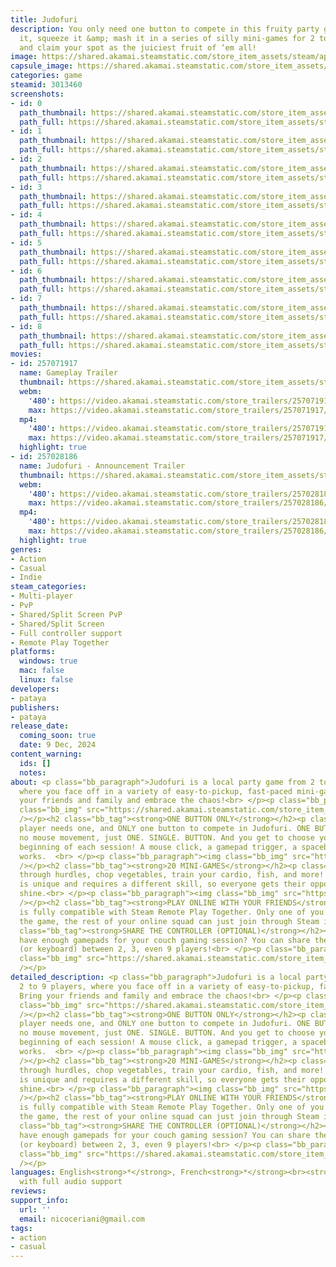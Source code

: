 ```yaml
---
title: Judofuri
description: You only need one button to compete in this fruity party game! Press
  it, squeeze it &amp; mash it in a series of silly mini-games for 2 to 9 players
  and claim your spot as the juiciest fruit of ‘em all!
image: https://shared.akamai.steamstatic.com/store_item_assets/steam/apps/3013460/header.jpg?t=1732810348
capsule_image: https://shared.akamai.steamstatic.com/store_item_assets/steam/apps/3013460/capsule_231x87.jpg?t=1732810348
categories: game
steamid: 3013460
screenshots:
- id: 0
  path_thumbnail: https://shared.akamai.steamstatic.com/store_item_assets/steam/apps/3013460/ss_a85127d21651e97a12c40bace0a5c002643184f1.600x338.jpg?t=1732810348
  path_full: https://shared.akamai.steamstatic.com/store_item_assets/steam/apps/3013460/ss_a85127d21651e97a12c40bace0a5c002643184f1.1920x1080.jpg?t=1732810348
- id: 1
  path_thumbnail: https://shared.akamai.steamstatic.com/store_item_assets/steam/apps/3013460/ss_904abf04ff37f6353cee382ec960d06d826870f0.600x338.jpg?t=1732810348
  path_full: https://shared.akamai.steamstatic.com/store_item_assets/steam/apps/3013460/ss_904abf04ff37f6353cee382ec960d06d826870f0.1920x1080.jpg?t=1732810348
- id: 2
  path_thumbnail: https://shared.akamai.steamstatic.com/store_item_assets/steam/apps/3013460/ss_a9471fc0bca597672aa46a5ac131d90d8e4bb8c4.600x338.jpg?t=1732810348
  path_full: https://shared.akamai.steamstatic.com/store_item_assets/steam/apps/3013460/ss_a9471fc0bca597672aa46a5ac131d90d8e4bb8c4.1920x1080.jpg?t=1732810348
- id: 3
  path_thumbnail: https://shared.akamai.steamstatic.com/store_item_assets/steam/apps/3013460/ss_e5e5f233a97c82ef4d0cb0528f091cbcc06169c1.600x338.jpg?t=1732810348
  path_full: https://shared.akamai.steamstatic.com/store_item_assets/steam/apps/3013460/ss_e5e5f233a97c82ef4d0cb0528f091cbcc06169c1.1920x1080.jpg?t=1732810348
- id: 4
  path_thumbnail: https://shared.akamai.steamstatic.com/store_item_assets/steam/apps/3013460/ss_691ade816919db5a8b52dce0e328986d2b886018.600x338.jpg?t=1732810348
  path_full: https://shared.akamai.steamstatic.com/store_item_assets/steam/apps/3013460/ss_691ade816919db5a8b52dce0e328986d2b886018.1920x1080.jpg?t=1732810348
- id: 5
  path_thumbnail: https://shared.akamai.steamstatic.com/store_item_assets/steam/apps/3013460/ss_a2dd4f04ec1fe86c0a42e596afcbb3eb2aacc4cf.600x338.jpg?t=1732810348
  path_full: https://shared.akamai.steamstatic.com/store_item_assets/steam/apps/3013460/ss_a2dd4f04ec1fe86c0a42e596afcbb3eb2aacc4cf.1920x1080.jpg?t=1732810348
- id: 6
  path_thumbnail: https://shared.akamai.steamstatic.com/store_item_assets/steam/apps/3013460/ss_a10630a87357b0ca1264716f43813b6a0d3f23b4.600x338.jpg?t=1732810348
  path_full: https://shared.akamai.steamstatic.com/store_item_assets/steam/apps/3013460/ss_a10630a87357b0ca1264716f43813b6a0d3f23b4.1920x1080.jpg?t=1732810348
- id: 7
  path_thumbnail: https://shared.akamai.steamstatic.com/store_item_assets/steam/apps/3013460/ss_4b45925b5a9e4d40fcfe3a21d088d0f91ad5eb7e.600x338.jpg?t=1732810348
  path_full: https://shared.akamai.steamstatic.com/store_item_assets/steam/apps/3013460/ss_4b45925b5a9e4d40fcfe3a21d088d0f91ad5eb7e.1920x1080.jpg?t=1732810348
- id: 8
  path_thumbnail: https://shared.akamai.steamstatic.com/store_item_assets/steam/apps/3013460/ss_f78fbd362bdbbfa446e3e24e2b367e6934fd1b5b.600x338.jpg?t=1732810348
  path_full: https://shared.akamai.steamstatic.com/store_item_assets/steam/apps/3013460/ss_f78fbd362bdbbfa446e3e24e2b367e6934fd1b5b.1920x1080.jpg?t=1732810348
movies:
- id: 257071917
  name: Gameplay Trailer
  thumbnail: https://shared.akamai.steamstatic.com/store_item_assets/steam/apps/257071917/cc9d9b0c7888ec3afb011ca35ae67b4210e26572/movie_600x337.jpg?t=1731091623
  webm:
    '480': https://video.akamai.steamstatic.com/store_trailers/257071917/movie480_vp9.webm?t=1731091623
    max: https://video.akamai.steamstatic.com/store_trailers/257071917/movie_max_vp9.webm?t=1731091623
  mp4:
    '480': https://video.akamai.steamstatic.com/store_trailers/257071917/movie480.mp4?t=1731091623
    max: https://video.akamai.steamstatic.com/store_trailers/257071917/movie_max.mp4?t=1731091623
  highlight: true
- id: 257028186
  name: Judofuri - Announcement Trailer
  thumbnail: https://shared.akamai.steamstatic.com/store_item_assets/steam/apps/257028186/movie.293x165.jpg?t=1717757433
  webm:
    '480': https://video.akamai.steamstatic.com/store_trailers/257028186/movie480_vp9.webm?t=1717757433
    max: https://video.akamai.steamstatic.com/store_trailers/257028186/movie_max_vp9.webm?t=1717757433
  mp4:
    '480': https://video.akamai.steamstatic.com/store_trailers/257028186/movie480.mp4?t=1717757433
    max: https://video.akamai.steamstatic.com/store_trailers/257028186/movie_max.mp4?t=1717757433
  highlight: true
genres:
- Action
- Casual
- Indie
steam_categories:
- Multi-player
- PvP
- Shared/Split Screen PvP
- Shared/Split Screen
- Full controller support
- Remote Play Together
platforms:
  windows: true
  mac: false
  linux: false
developers:
- pataya
publishers:
- pataya
release_date:
  coming_soon: true
  date: 9 Dec, 2024
content_warning:
  ids: []
  notes:
about: <p class="bb_paragraph">Judofuri is a local party game from 2 to 9 players,
  where you face off in a variety of easy-to-pickup, fast-paced mini-games. Bring
  your friends and family and embrace the chaos!<br> </p><p class="bb_paragraph"><img
  class="bb_img" src="https://shared.akamai.steamstatic.com/store_item_assets/steam/apps/3013460/extras/GIF_Assemble-compressed.gif?t=1732810348"
  /></p><h2 class="bb_tag"><strong>ONE BUTTON ONLY</strong></h2><p class="bb_paragraph">Each
  player needs one, and ONLY one button to compete in Judofuri. ONE BUTTON! No joystick,
  no mouse movement, just ONE. SINGLE. BUTTON. And you get to choose yours at the
  beginning of each session! A mouse click, a gamepad trigger, a spacebar, anything
  works.  <br> </p><p class="bb_paragraph"><img class="bb_img" src="https://shared.akamai.steamstatic.com/store_item_assets/steam/apps/3013460/extras/GIFOneButton-compressed.gif?t=1732810348"
  /></p><h2 class="bb_tag"><strong>20 MINI-GAMES</strong></h2><p class="bb_paragraph">Race
  through hurdles, chop vegetables, train your cardio, fish, and more! Each mini-game
  is unique and requires a different skill, so everyone gets their opportunity to
  shine.<br> </p><p class="bb_paragraph"><img class="bb_img" src="https://shared.akamai.steamstatic.com/store_item_assets/steam/apps/3013460/extras/GIF_Minigames.gif?t=1732810348"
  /></p><h2 class="bb_tag"><strong>PLAY ONLINE WITH YOUR FRIENDS</strong></h2><p class="bb_paragraph">Judofuri
  is fully compatible with Steam Remote Play Together. Only one of you needs to own
  the game, the rest of your online squad can just join through Steam in a few clicks!</p><h2
  class="bb_tag"><strong>SHARE THE CONTROLLER (OPTIONAL)</strong></h2><p class="bb_paragraph">Don't
  have enough gamepads for your couch gaming session? You can share the same gamepad
  (or keyboard) between 2, 3, even 9 players!<br> </p><p class="bb_paragraph"><img
  class="bb_img" src="https://shared.akamai.steamstatic.com/store_item_assets/steam/apps/3013460/extras/GIFShareController-compressed.gif?t=1732810348"
  /></p>
detailed_description: <p class="bb_paragraph">Judofuri is a local party game from
  2 to 9 players, where you face off in a variety of easy-to-pickup, fast-paced mini-games.
  Bring your friends and family and embrace the chaos!<br> </p><p class="bb_paragraph"><img
  class="bb_img" src="https://shared.akamai.steamstatic.com/store_item_assets/steam/apps/3013460/extras/GIF_Assemble-compressed.gif?t=1732810348"
  /></p><h2 class="bb_tag"><strong>ONE BUTTON ONLY</strong></h2><p class="bb_paragraph">Each
  player needs one, and ONLY one button to compete in Judofuri. ONE BUTTON! No joystick,
  no mouse movement, just ONE. SINGLE. BUTTON. And you get to choose yours at the
  beginning of each session! A mouse click, a gamepad trigger, a spacebar, anything
  works.  <br> </p><p class="bb_paragraph"><img class="bb_img" src="https://shared.akamai.steamstatic.com/store_item_assets/steam/apps/3013460/extras/GIFOneButton-compressed.gif?t=1732810348"
  /></p><h2 class="bb_tag"><strong>20 MINI-GAMES</strong></h2><p class="bb_paragraph">Race
  through hurdles, chop vegetables, train your cardio, fish, and more! Each mini-game
  is unique and requires a different skill, so everyone gets their opportunity to
  shine.<br> </p><p class="bb_paragraph"><img class="bb_img" src="https://shared.akamai.steamstatic.com/store_item_assets/steam/apps/3013460/extras/GIF_Minigames.gif?t=1732810348"
  /></p><h2 class="bb_tag"><strong>PLAY ONLINE WITH YOUR FRIENDS</strong></h2><p class="bb_paragraph">Judofuri
  is fully compatible with Steam Remote Play Together. Only one of you needs to own
  the game, the rest of your online squad can just join through Steam in a few clicks!</p><h2
  class="bb_tag"><strong>SHARE THE CONTROLLER (OPTIONAL)</strong></h2><p class="bb_paragraph">Don't
  have enough gamepads for your couch gaming session? You can share the same gamepad
  (or keyboard) between 2, 3, even 9 players!<br> </p><p class="bb_paragraph"><img
  class="bb_img" src="https://shared.akamai.steamstatic.com/store_item_assets/steam/apps/3013460/extras/GIFShareController-compressed.gif?t=1732810348"
  /></p>
languages: English<strong>*</strong>, French<strong>*</strong><br><strong>*</strong>languages
  with full audio support
reviews:
support_info:
  url: ''
  email: nicoceriani@gmail.com
tags:
- action
- casual
---
```

